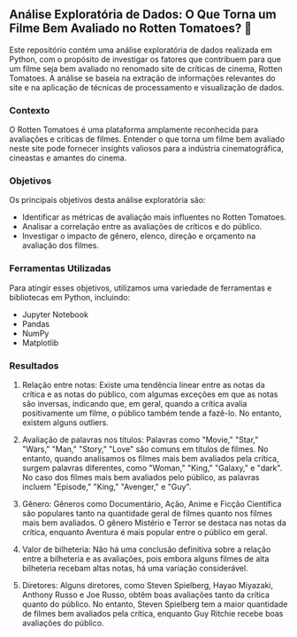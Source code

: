 ## Análise Exploratória de Dados: O Que Torna um Filme Bem Avaliado no Rotten Tomatoes? 🍅

Este repositório contém uma análise exploratória de dados realizada em Python, com o propósito de investigar os fatores que contribuem para que um filme seja bem avaliado no renomado site de críticas de cinema, Rotten Tomatoes. A análise se baseia na extração de informações relevantes do site e na aplicação de técnicas de processamento e visualização de dados.

### Contexto
O Rotten Tomatoes é uma plataforma amplamente reconhecida para avaliações e críticas de filmes. Entender o que torna um filme bem avaliado neste site pode fornecer insights valiosos para a indústria cinematográfica, cineastas e amantes do cinema.

### Objetivos
Os principais objetivos desta análise exploratória são:

* Identificar as métricas de avaliação mais influentes no Rotten Tomatoes.
* Analisar a correlação entre as avaliações de críticos e do público.
* Investigar o impacto de gênero, elenco, direção e orçamento na avaliação dos filmes.

### Ferramentas Utilizadas
Para atingir esses objetivos, utilizamos uma variedade de ferramentas e bibliotecas em Python, incluindo:

* Jupyter Notebook
* Pandas
* NumPy
* Matplotlib

### Resultados
1. Relação entre notas: Existe uma tendência linear entre as notas da crítica e as notas do público, com algumas exceções em que as notas são inversas, indicando que, em geral, quando a crítica avalia positivamente um filme, o público também tende a fazê-lo. No entanto, existem alguns outliers.

2. Avaliação de palavras nos títulos: Palavras como "Movie," "Star," "Wars," "Man," "Story," "Love" são comuns em títulos de filmes. No entanto, quando analisamos os filmes mais bem avaliados pela crítica, surgem palavras diferentes, como "Woman," "King," "Galaxy," e "dark". No caso dos filmes mais bem avaliados pelo público, as palavras incluem "Episode," "King," "Avenger," e "Guy".

3. Gênero: Gêneros como Documentário, Ação, Anime e Ficção Científica são populares tanto na quantidade geral de filmes quanto nos filmes mais bem avaliados. O gênero Mistério e Terror se destaca nas notas da crítica, enquanto Aventura é mais popular entre o público em geral.

4. Valor de bilheteria: Não há uma conclusão definitiva sobre a relação entre a bilheteria e as avaliações, pois embora alguns filmes de alta bilheteria recebam altas notas, há uma variação considerável.

5. Diretores: Alguns diretores, como Steven Spielberg, Hayao Miyazaki, Anthony Russo e Joe Russo, obtêm boas avaliações tanto da crítica quanto do público. No entanto, Steven Spielberg tem a maior quantidade de filmes bem avaliados pela crítica, enquanto Guy Ritchie recebe boas avaliações do público.
